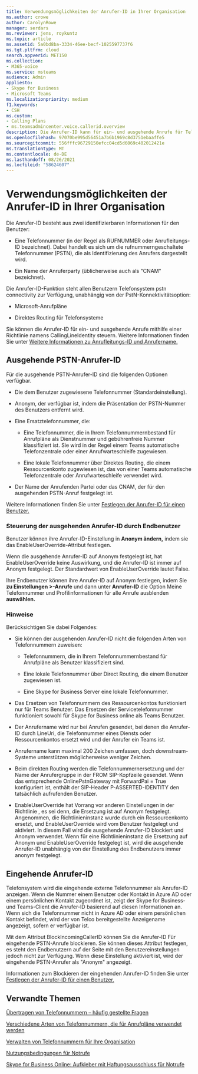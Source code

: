 ```yaml
---
title: Verwendungsmöglichkeiten der Anrufer-ID in Ihrer Organisation
ms.author: crowe
author: CarolynRowe
manager: serdars
ms.reviewer: jens, roykuntz
ms.topic: article
ms.assetid: 5a0bd8ba-3334-46ee-becf-1025597737f6
ms.tgt.pltfrm: cloud
search.appverid: MET150
ms.collection:
- M365-voice
ms.service: msteams
audience: Admin
appliesto:
- Skype for Business
- Microsoft Teams
ms.localizationpriority: medium
f1.keywords:
- CSH
ms.custom:
- Calling Plans
- ms.teamsadmincenter.voice.callerid.overview
description: Die Anrufer-ID kann für ein- und ausgehende Anrufe für Telefonsystem Benutzer mithilfe einer Richtlinie namens CallingLineIdentity gesteuert werden.
ms.openlocfilehash: 97070be995d56451a7b6b1969c8d3751ebaaffe5
ms.sourcegitcommit: 556fffc96729150efcc04cd5d6069c402012421e
ms.translationtype: MT
ms.contentlocale: de-DE
ms.lasthandoff: 08/26/2021
ms.locfileid: "58624607"
---
```

# <a name="how-can-caller-id-be-used-in-your-organization"></a>Verwendungsmöglichkeiten der Anrufer-ID in Ihrer Organisation

Die Anrufer-ID besteht aus zwei identifizierbaren Informationen für den Benutzer:

- Eine Telefonnummer (in der Regel als RUFNUMMER oder Anrufleitungs-ID bezeichnet). Dabei handelt es sich um die rufnummerngeschaltete Telefonnummer (PSTN), die als Identifizierung des Anrufers dargestellt wird.

- Ein Name der Anruferparty (üblicherweise auch als "CNAM" bezeichnet). 
  
Die Anrufer-ID-Funktion steht allen Benutzern Telefonsystem pstn connectivity zur Verfügung, unabhängig von der PstN-Konnektivitätsoption:

- Microsoft-Anrufpläne 

- Direktes Routing für Telefonsysteme 
  
Sie können die Anrufer-ID für ein- und ausgehende Anrufe mithilfe einer Richtlinie namens CallingLineIdentity steuern. Weitere Informationen finden Sie unter [Weitere Informationen zu Anrufleitungs-ID und Anrufername.](more-about-calling-line-id-and-calling-party-name.md)

  
## <a name="outbound-pstn-caller-id"></a>Ausgehende PSTN-Anrufer-ID

Für die ausgehende PSTN-Anrufer-ID sind die folgenden Optionen verfügbar. 
  
- Die dem Benutzer zugewiesene Telefonnummer (Standardeinstellung).

- Anonym, der verfügbar ist, indem die Präsentation der PSTN-Nummer des Benutzers entfernt wird. 

- Eine Ersatztelefonnummer, die:

  - Eine Telefonnummer, die in Ihrem Telefonnummernbestand für Anrufpläne als Dienstnummer und gebührenfreie Nummer klassifiziert ist. Sie wird in der Regel einem Teams automatische Telefonzentrale oder einer Anrufwarteschleife zugewiesen.

  - Eine lokale Telefonnummer über Direktes Routing, die einem Ressourcenkonto zugewiesen ist, das von einer Teams automatische Telefonzentrale oder Anrufwarteschleife verwendet wird. 

- Der Name der Anrufenden Partei oder das CNAM, der für den ausgehenden PSTN-Anruf festgelegt ist.  
    
Weitere Informationen finden Sie unter [Festlegen der Anrufer-ID für einen Benutzer.](./set-the-caller-id-for-a-user.md)
  
### <a name="end-user-control-of-outbound-caller-id"></a>Steuerung der ausgehenden Anrufer-ID durch Endbenutzer

Benutzer können ihre Anrufer-ID-Einstellung in **Anonym ändern,** indem sie das EnableUserOverride-Attribut festlegen. 

Wenn die ausgehende Anrufer-ID auf Anonym festgelegt ist, hat EnableUserOverride keine Auswirkung, und die Anrufer-ID ist immer auf Anonym festgelegt. Der Standardwert von EnableUserOverride lautet False.

Ihre Endbenutzer können ihre Anrufer-ID auf Anonym festlegen, indem Sie **zu Einstellungen >-Anrufe** und dann unter **Anrufer-ID** die Option Meine Telefonnummer und Profilinformationen für alle Anrufe ausblenden **auswählen.**

### <a name="notes"></a>Hinweise

Berücksichtigen Sie dabei Folgendes:

- Sie können der ausgehenden Anrufer-ID nicht die folgenden Arten von Telefonnummern zuweisen:

  - Telefonnummern, die in Ihrem Telefonnummernbestand für Anrufpläne als Benutzer klassifiziert sind.

  - Eine lokale Telefonnummer über Direct Routing, die einem Benutzer zugewiesen ist.

  - Eine Skype for Business Server eine lokale Telefonnummer.

- Das Ersetzen von Telefonnummern des Ressourcenkontos funktioniert nur für Teams Benutzer. Das Ersetzen der Servicetelefonnummer funktioniert sowohl für Skype for Business online als Teams Benutzer.

- Der Anrufername wird nur bei Anrufen gesendet, bei denen die Anrufer-ID durch LineUri, die Telefonnummer eines Diensts oder Ressourcenkontos ersetzt wird und der Anrufer ein Teams ist.

- Anrufername kann maximal 200 Zeichen umfassen, doch downstream-Systeme unterstützen möglicherweise weniger Zeichen.

- Beim direkten Routing werden die Telefonnummernersetzung und der Name der Anrufergruppe in der FROM SIP-Kopfzeile gesendet. Wenn das entsprechende OnlinePstnGateway mit ForwardPai = True konfiguriert ist, enthält der SIP-Header P-ASSERTED-IDENTITY den tatsächlich aufrufenden Benutzer.

- EnableUserOverride hat Vorrang vor anderen Einstellungen in der Richtlinie , es sei denn, die Ersetzung ist auf Anonym festgelegt. Angenommen, die Richtlinieninstanz wurde durch ein Ressourcenkonto ersetzt, und EnableUserOverride wird vom Benutzer festgelegt und aktiviert. In diesem Fall wird die ausgehende Anrufer-ID blockiert und Anonym verwendet. Wenn für eine Richtlinieninstanz die Ersetzung auf Anonym und EnableUserOverride festgelegt ist, wird die ausgehende Anrufer-ID unabhängig von der Einstellung des Endbenutzers immer anonym festgelegt.

   
## <a name="inbound-caller-id"></a>Eingehende Anrufer-ID

Telefonsystem wird die eingehende externe Telefonnummer als Anrufer-ID anzeigen. Wenn die Nummer einem Benutzer oder Kontakt in Azure AD oder einem persönlichen Kontakt zugeordnet ist, zeigt der Skype for Business- und Teams-Client die Anrufer-ID basierend auf diesen Informationen an. Wenn sich die Telefonnummer nicht in Azure AD oder einem persönlichen Kontakt befindet, wird der von Telco bereitgestellte Anzeigename angezeigt, sofern er verfügbar ist.

Mit dem Attribut BlockIncomingCallerID können Sie die Anrufer-ID Für eingehende PSTN-Anrufe blockieren. Sie können dieses Attribut festlegen, es steht den Endbenutzern auf der Seite mit den Benutzereinstellungen jedoch nicht zur Verfügung. Wenn diese Einstellung aktiviert ist, wird der eingehende PSTN-Anrufer als "Anonym" angezeigt.
  
Informationen zum Blockieren der eingehenden Anrufer-ID finden Sie unter [Festlegen der Anrufer-ID für einen Benutzer.](./set-the-caller-id-for-a-user.md)
  
## <a name="related-topics"></a>Verwandte Themen
[Übertragen von Telefonnummern – häufig gestellte Fragen](./phone-number-calling-plans/port-order-overview.md)

[Verschiedene Arten von Telefonnummern, die für Anrufpläne verwendet werden](./different-kinds-of-phone-numbers-used-for-calling-plans.md)

[Verwalten von Telefonnummern für Ihre Organisation](/microsoftteams/manage-phone-numbers-for-your-organization)

[Nutzungsbedingungen für Notrufe](./emergency-calling-terms-and-conditions.md)

[Skype for Business Online: Aufkleber mit Haftungsausschluss für Notrufe](https://github.com/MicrosoftDocs/OfficeDocs-SkypeForBusiness/blob/live/Teams/downloads/emergency-calling/emergency-calling-label-(en-us)-(v.1.0).zip?raw=true)

  
